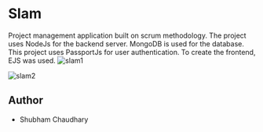 
# Slam

Project management application built on scrum methodology. The project uses NodeJs for the backend server. MongoDB is used for the database. This project uses PassportJs for user authentication. To create the frontend, EJS was used.
![slam1](https://github.com/shubham-819/Slam/assets/94047251/05d93302-a52e-45e2-89c7-c3d1cd673de2)

![slam2](https://github.com/shubham-819/Slam/assets/94047251/9fc79a0a-7c56-4d33-a962-f05e56c12e32)

## Author


- Shubham Chaudhary 

